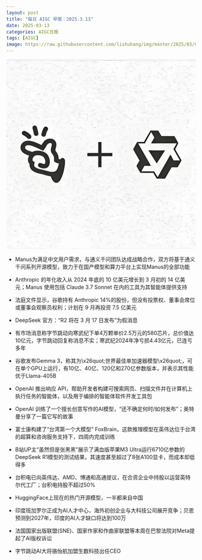 ```yaml
---
layout: post
title: "每日 AIGC 早报：2025.3.13"
date: 2025-03-13
categories: AIGC日报
tags: [AIGC]
image: https://raw.githubusercontent.com/lishuhang/img/master/2025/03/0313-d.jpg
---
```


![封面图](https://raw.githubusercontent.com/lishuhang/img/master/2025/03/0313-d.jpg)

  - Manus为满足中文用户需求，与通义千问团队达成战略合作，双方将基于通义千问系列开源模型，致力于在国产模型和算力平台上实现Manus的全部功能

  - Anthropic 的年化收入从 2024 年底的 10 亿美元增长到 3 月初的 14 亿美元；Manus 使用包括 Claude 3.7 Sonnet 在内的工具为其智能体提供支持

  - 法庭文件显示，谷歌持有 Anthropic 14%的股份，但没有投票权、董事会席位或董事会观察员权利；计划在 9 月再投资 7.5 亿美元

  - DeepSeek 官方：“R2 将在 3 月 17 日发布”为假消息

  - 有市场消息称字节跳动向寒武纪下单4万颗单价2.5万元的580芯片，总价值达10亿元，字节跳动回复称消息不实；寒武纪2024年净亏损4.43亿元，已连亏多年

  - 谷歌发布Gemma 3，称其为\x26quot;世界最佳单加速器模型\x26quot;，可在单个GPU上运行，有10亿、40亿、120亿和270亿参数版本，并表示其性能优于Llama-405B

  - OpenAI 推出响应 API，帮助开发者构建可搜索网页、扫描文件并在计算机上执行任务的智能体，以及用于编排的智能体软件开发工具包

  - OpenAI 训练了一个擅长创意写作的AI模型，“还不确定何时/如何发布”；奥特曼分享了一篇它写的故事

  - 富士康构建了“台湾第一个大模型” FoxBrain，这款推理模型在英伟达位于台湾的超算和咨询服务支持下，四周内完成训练

  - B站UP主“虽然但是张黑黑”展示了满血版苹果M3 Ultra运行6710亿参数的DeepSeek R1模型的测试结果，其速度甚至超过了8张A100显卡，而成本却低得多

  - 台积电已向英伟达、AMD、博通和高通提议，在合资企业中持股以运营英特尔代工厂；台积电持股不超过50%

  - HuggingFace上现在的热门开源模型，一半都来自中国

  - 印度班加罗尔正成为AI人才中心，海外初创企业与大科技公司展开竞争；贝恩预测到2027年，印度的AI人才缺口将达到100万

  - 法国国家出版联盟(SNE)、国家作家和作曲家联盟等本周在巴黎法院对Meta提起了AI版权诉讼

  - 字节跳动AI大将骆怡航加盟生数科技出任CEO